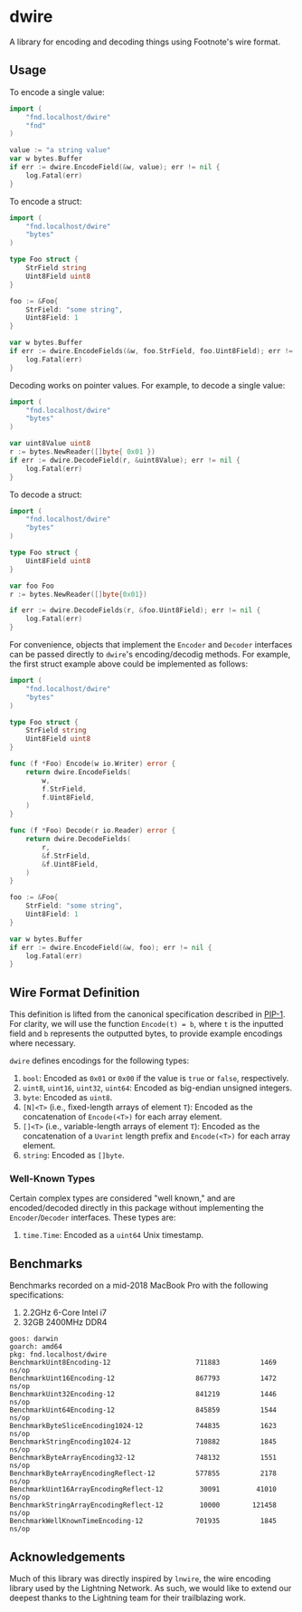 
# dwire

A library for encoding and decoding things using Footnote's wire format.

## Usage

To encode a single value:

```go
import (
	"fnd.localhost/dwire"
	"fnd"
)

value := "a string value"
var w bytes.Buffer
if err := dwire.EncodeField(&w, value); err != nil {
	log.Fatal(err)
}
```

To encode a struct:

```go
import (
	"fnd.localhost/dwire"
	"bytes"
)

type Foo struct {
	StrField string
	Uint8Field uint8
}

foo := &Foo{
	StrField: "some string",
	Uint8Field: 1
}

var w bytes.Buffer
if err := dwire.EncodeFields(&w, foo.StrField, foo.Uint8Field); err != nil {
	log.Fatal(err)
}
```

Decoding works on pointer values. For example, to decode a single value:

```go
import (
	"fnd.localhost/dwire"
	"bytes"
)

var uint8Value uint8
r := bytes.NewReader([]byte{ 0x01 })
if err := dwire.DecodeField(r, &uint8Value); err != nil {
	log.Fatal(err)
}
```

To decode a struct:

```go
import (
	"fnd.localhost/dwire"
	"bytes"
)

type Foo struct {
	Uint8Field uint8
}

var foo Foo
r := bytes.NewReader([]byte{0x01})

if err := dwire.DecodeFields(r, &foo.Uint8Field); err != nil {
	log.Fatal(err)
}
```

For convenience, objects that implement the `Encoder` and `Decoder` interfaces can be passed directly to `dwire`'s encoding/decodig methods. For example, the first struct example above could be implemented as follows:

```go
import (
	"fnd.localhost/dwire"
	"bytes"
)

type Foo struct {
	StrField string
	Uint8Field uint8
}

func (f *Foo) Encode(w io.Writer) error {
	return dwire.EncodeFields(
		w,
		f.StrField,
		f.Uint8Field,
	)
}

func (f *Foo) Decode(r io.Reader) error {
	return dwire.DecodeFields(
		r,
		&f.StrField,
		&f.Uint8Field,
	)
}

foo := &Foo{
	StrField: "some string",
	Uint8Field: 1
}

var w bytes.Buffer
if err := dwire.EncodeField(&w, foo); err != nil {
	log.Fatal(err)
}
```

## Wire Format Definition

This definition is lifted from the canonical specification described in [PIP-1](https://fnd.network/docs/spec/pip-1.html). For clarity, we will use the function `Encode(t) = b`, where `t` is the inputted field and `b` represents the outputted bytes, to provide example encodings where necessary.

`dwire` defines encodings for the following types:

1. `bool`: Encoded as `0x01` or `0x00` if the value is `true` or `false`, respectively.
2. `uint8`, `uint16`, `uint32`, `uint64`: Encoded as big-endian unsigned integers.
3. `byte`: Encoded as `uint8`.
4. `[N]<T>` (i.e., fixed-length arrays of element `T`): Encoded as the concatenation of `Encode(<T>)` for each array element.
5. `[]<T>` (i.e., variable-length arrays of element `T`): Encoded as the concatenation of a `Uvarint` length prefix and `Encode(<T>)` for each array element.
6. `string`: Encoded as `[]byte`.

### Well-Known Types

Certain complex types are considered "well known," and are encoded/decoded directly in this package without implementing the `Encoder`/`Decoder` interfaces. These types are:

1. `time.Time`: Encoded as a `uint64` Unix timestamp.

## Benchmarks

Benchmarks recorded on a mid-2018 MacBook Pro with the following specifications:

1. 2.2GHz 6-Core Intel i7
2. 32GB 2400MHz DDR4

```
goos: darwin
goarch: amd64
pkg: fnd.localhost/dwire
BenchmarkUint8Encoding-12                 	  711883	      1469 ns/op
BenchmarkUint16Encoding-12                	  867793	      1472 ns/op
BenchmarkUint32Encoding-12                	  841219	      1446 ns/op
BenchmarkUint64Encoding-12                	  845859	      1544 ns/op
BenchmarkByteSliceEncoding1024-12         	  744835	      1623 ns/op
BenchmarkStringEncoding1024-12            	  710882	      1845 ns/op
BenchmarkByteArrayEncoding32-12           	  748132	      1551 ns/op
BenchmarkByteArrayEncodingReflect-12      	  577855	      2178 ns/op
BenchmarkUint16ArrayEncodingReflect-12    	   30091	     41010 ns/op
BenchmarkStringArrayEncodingReflect-12    	   10000	    121458 ns/op
BenchmarkWellKnownTimeEncoding-12         	  701935	      1845 ns/op
```

## Acknowledgements

Much of this library was directly inspired by `lnwire`, the wire encoding library used by the Lightning Network. As such, we would like to extend our deepest thanks to the Lightning team for their trailblazing work.  
